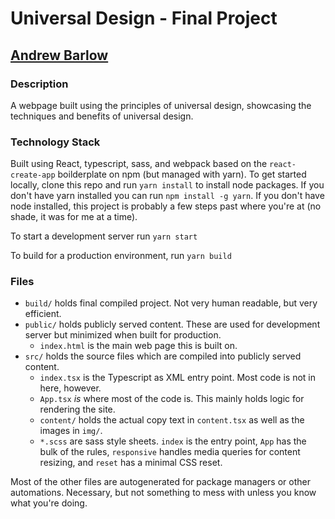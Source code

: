 # Universal Design - Final Project

## [Andrew Barlow](https://a-barlow.com)

### Description

A webpage built using the principles of universal design, showcasing the techniques and benefits of universal design.

### Technology Stack

Built using React, typescript, sass, and webpack based on the  `react-create-app` boilderplate on npm (but managed with yarn). To get started locally, clone this repo and run `yarn install` to install node packages. If you don't have yarn installed you can run `npm install -g yarn`. If you don't have node installed, this project is probably a few steps past where you're at (no shade, it was for me at a time).

To start a development server run `yarn start`

To build for a production environment, run `yarn build`

### Files

* `build/` holds final compiled project. Not very human readable, but very efficient.
* `public/` holds publicly served content. These are used for development server but minimized when built for production.
  * `index.html` is the main web page this is built on.
* `src/` holds the source files which are compiled into publicly served content.
  * `index.tsx` is the Typescript as XML entry point. Most code is not in here, however.
  * `App.tsx` *is* where most of the code is. This mainly holds logic for rendering the site.
  * `content/` holds the actual copy text in `content.tsx` as well as the images in `img/`.
  * `*.scss` are sass style sheets. `index` is the entry point, `App` has the bulk of the rules, `responsive` handles media queries for content resizing, and `reset` has a minimal CSS reset.

Most of the other files are autogenerated for package managers or other automations. Necessary, but not something to mess with unless you know what you're doing.
